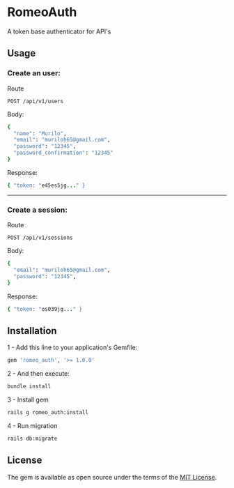 # RomeoAuth
A token base authenticator for API's

## Usage
### Create an user:

Route
  ```
  POST /api/v1/users
  ```
  
Body:
  ```ruby
  {
    "name": "Murilo",
    "email": "muriloh65@gmail.com",
    "password": "12345",
    "password_confirmation": "12345"
  }
  ```
  
Response:
  ```ruby
  { "token: "e45es5jg..." }
  ```

***

### Create a session:

Route
  ```
  POST /api/v1/sessions
  ```
  
Body:
  ```ruby
  {
    "email": "muriloh65@gmail.com",
    "password": "12345",
  }
  ```
  
Response:
  ```ruby
  { "token: "os039jg..." }
  ```

## Installation
1 - Add this line to your application's Gemfile:
```ruby
gem 'romeo_auth', '>= 1.0.0'
```

2 - And then execute:
```bash
bundle install
```

3 - Install gem 
```bash
rails g romeo_auth:install
```

4 - Run migration 
```bash
rails db:migrate
```

## License
The gem is available as open source under the terms of the [MIT License](https://opensource.org/licenses/MIT).
